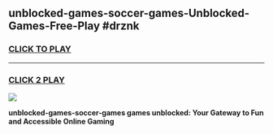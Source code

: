 
## unblocked-games-soccer-games-Unblocked-Games-Free-Play #drznk
<h3>
<a href="https://us.freeplayer.one?title=unblocked-games-soccer-games&ref=9M">CLICK TO PLAY</a></h3>
<hr>

<h3>
<a href="https://us.freeplayer.one?title=unblocked-games-soccer-games&ref=9M">CLICK 2 PLAY</a>
  
</h3>

<a href="https://us.freeplayer.one?title=unblocked-games-soccer-games&ref=9M"><img src="https://clearcache.store/games.png"></a>


**unblocked-games-soccer-games games unblocked: Your Gateway to Fun and Accessible Online Gaming**
